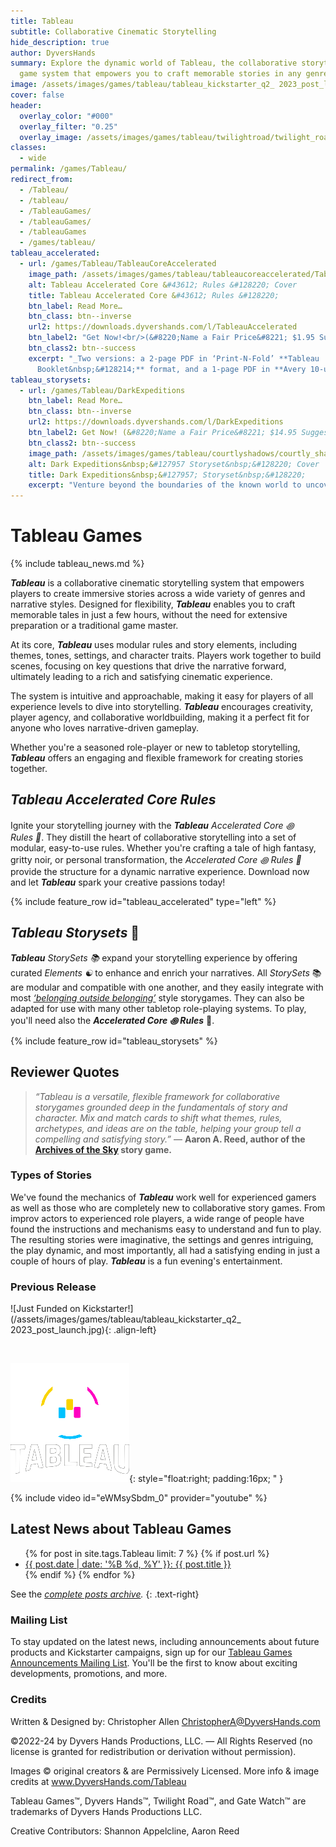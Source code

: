 ```yaml
---
title: Tableau
subtitle: Collaborative Cinematic Storytelling
hide_description: true
author: DyversHands
summary: Explore the dynamic world of Tableau, the collaborative storytelling
  game system that empowers you to craft memorable stories in any genre.
image: /assets/images/games/tableau/tableau_kickstarter_q2_ 2023_post_launch.jpg
cover: false
header:
  overlay_color: "#000"
  overlay_filter: "0.25"
  overlay_image: /assets/images/games/tableau/twilightroad/twilight_road_banner_1280_360.jpg
classes:
  - wide
permalink: /games/Tableau/
redirect_from:
  - /Tableau/
  - /tableau/
  - /TableauGames/
  - /tableauGames/
  - /tableauGames
  - /games/tableau/
tableau_accelerated:
  - url: /games/Tableau/TableauCoreAccelerated
    image_path: /assets/images/games/tableau/tableaucoreaccelerated/TableauCoreAccelerated_SmallCard_00_Cover.jpg
    alt: Tableau Accelerated Core &#43612; Rules &#128220; Cover
    title: Tableau Accelerated Core &#43612; Rules &#128220;
    btn_label: Read More…
    btn_class: btn--inverse
    url2: https://downloads.dyvershands.com/l/TableauAccelerated
    btn_label2: "Get Now!<br/>(&#8220;Name a Fair Price&#8221; $1.95 Suggested)"
    btn_class2: btn--success
    excerpt: "_Two versions: a 2-page PDF in ‘Print-N-Fold’ **Tableau
      Booklet&nbsp;&#128214;** format, and a 1-page PDF in **Avery 10-up Business Card&nbsp;&#128196;** format._"
tableau_storysets:
  - url: /games/Tableau/DarkExpeditions
    btn_label: Read More…
    btn_class: btn--inverse
    url2: https://downloads.dyvershands.com/l/DarkExpeditions
    btn_label2: Get Now! (&#8220;Name a Fair Price&#8221; $14.95 Suggested)
    btn_class2: btn--success
    image_path: /assets/images/games/tableau/courtlyshadows/courtly_shadows_storyset_cover_375_298.jpg
    alt: Dark Expeditions&nbsp;&#127957 Storyset&nbsp;&#128220; Cover
    title: Dark Expeditions&nbsp;&#127957; Storyset&nbsp;&#128220;
    excerpt: "Venture beyond the boundaries of the known world to uncover ancient mysteries and risk entering realms of cosmic horror. This 4-page PDF supplement _(for 40 business-card-sized cards)_ for ***Tableau*** draws inspiration from the mythos of H.P. Lovecraft and classic adventure tales. Craft gripping stories of exploration, survival, and the revelation of forbidden knowledge, where each decision can lead to awe, terror, or madness."
---
```


# Tableau Games

{% include tableau_news.md %}

_**Tableau**_ is a collaborative cinematic storytelling system that empowers players to create immersive stories across a wide variety of genres and narrative styles. Designed for flexibility, ***Tableau*** enables you to craft memorable tales in just a few hours, without the need for extensive preparation or a traditional game master.

At its core, ***Tableau*** uses modular rules and story elements, including themes, tones, settings, and character traits. Players work together to build scenes, focusing on key questions that drive the narrative forward, ultimately leading to a rich and satisfying cinematic experience.

The system is intuitive and approachable, making it easy for players of all experience levels to dive into storytelling. ***Tableau*** encourages creativity, player agency, and collaborative worldbuilding, making it a perfect fit for anyone who loves narrative-driven gameplay.

Whether you're a seasoned role-player or new to tabletop storytelling, ***Tableau*** offers an engaging and flexible framework for creating stories together.

## _**Tableau** Accelerated Core Rules_

Ignite your storytelling journey with the _**Tableau**_ _Accelerated Core ꩜ Rules 📜_. They distill the heart of collaborative storytelling into a set of modular, easy-to-use rules. Whether you're crafting a tale of high fantasy, gritty noir, or personal transformation, the _Accelerated Core ꩜ Rules 📜_ provide the structure for a dynamic narrative experience. Download now and let _**Tableau**_ spark your creative passions today!

{% include feature_row id="tableau_accelerated" type="left" %}

## _**Tableau** Storysets_&nbsp;📖

_**Tableau**_ _StorySets 📚_ expand your storytelling experience by offering curated _Elements ☯_ to enhance and enrich your narratives. All _StorySets_ 📚 are modular and compatible with one another, and they easily integrate with most _[‘belonging outside belonging’](https://itch.io/physical-games/tag-belonging-outside-belonging)_ style storygames. They can also be adapted for use with many other tabletop role-playing systems. To play, you'll need also the _**Accelerated Core ꩜ Rules**_ 📜.

{% include feature_row id="tableau_storysets" %}

## Reviewer Quotes

> *“Tableau is a versatile, flexible framework for collaborative storygames grounded deep in the fundamentals of story and character. Mix and match cards to shift what themes, rules, archetypes, and ideas are on the table, helping your group tell a compelling and satisfying story.”* — **Aaron A. Reed, author of the [Archives of the Sky](https://www.kickstarter.com/projects/1850151847/archives-of-the-sky-epic-sci-fi-roleplaying) story game.**

### Types of Stories

We've found the mechanics of ***Tableau*** work well for experienced gamers as well as those who are completely new to collaborative story games. From improv actors to experienced role players, a wide range of people have found the instructions and mechanisms easy to understand and fun to play. The resulting stories were imaginative, the settings and genres intriguing, the play dynamic, and most importantly, all had a satisfying ending in just a couple of hours of play. ***Tableau*** is a fun evening's entertainment.

### Previous Release

![Just Funded on Kickstarter!](/assets/images/games/tableau/tableau_kickstarter_q2_ 2023_post_launch.jpg){: .align-left}

<p>&nbsp;</p>

![Tableau Logo](/assets/images/logos/Tableau_Games_portrait_white_spot_rgb_on_black_190_190.png){: style="float:right; padding:16px; " }

{% include video id="eWMsySbdm_0" provider="youtube" %}

## Latest News about Tableau Games

<ul>
  {% for post in site.tags.Tableau limit: 7 %}
    {% if post.url %}
        <li><a href="{{ post.url }}">{{ post.date | date: '%B %d, %Y' }}: {{ post.title }}</a></li>
    {% endif %}
  {% endfor %}
</ul>

See the _[complete posts archive](/posts/)._ 
{: .text-right}

### Mailing List

To stay updated on the latest news, including announcements about future products and Kickstarter campaigns, sign up for our [Tableau Games Announcements Mailing List](/Subscribe). You'll be the first to know about exciting developments, promotions, and more.

### Credits

Written & Designed by: Christopher Allen <ChristopherA@DyversHands.com>

©2022-24 by Dyvers Hands Productions, LLC. — All Rights Reserved (no license is granted for redistribution or derivation without permission).

Images © original creators & are Permissively Licensed. More info & image credits at www.DyversHands.com/Tableau

Tableau Games™, Dyvers Hands™, Twilight Road™, and Gate Watch™ are trademarks of Dyvers Hands Productions LLC.

Creative Contributors: Shannon Appelcline, Aaron Reed
